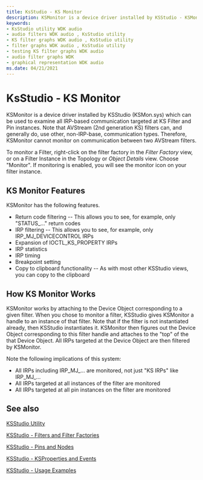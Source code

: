 ```yaml
---
title: KsStudio - KS Monitor
description: KSMonitor is a device driver installed by KSStudio - KSMon.sys which can be used to examine all IRP-based communication targeted at KS Filter and Pin instances.
keywords:
- KsStudio utility WDK audio
- audio filters WDK audio , KsStudio utility
- KS filter graphs WDK audio , KsStudio utility
- filter graphs WDK audio , KsStudio utility
- testing KS filter graphs WDK audio
- audio filter graphs WDK
- graphical representation WDK audio
ms.date: 04/21/2021
---
```


# KsStudio - KS Monitor 

KSMonitor is a device driver installed by KSStudio (KSMon.sys) which can be used to examine all IRP-based communication targeted at KS Filter and Pin instances.  Note that AVStream (2nd generation KS) filters can, and generally do, use other, non-IRP-base, communication types.  Therefore, KSMonitor cannot monitor on communication between two AVStream filters.

To monitor a Filter, right-click on the filter factory in the *Filter Factory* view, or on a Filter Instance in the Topology or *Object Details* view.  Choose "Monitor".  If monitoring is enabled, you will see the monitor icon on your filter instance.

## KS Monitor Features 

KSMonitor has the following features.

- Return code filtering -- This allows you to see, for example, only "STATUS_..." return codes 
- IRP filtering -- This allows you to see, for example, only IRP_MJ_DEVICECONTROL IRPs 
- Expansion of IOCTL_KS_PROPERTY IRPs 
- IRP statistics 
- IRP timing
- Breakpoint setting 
- Copy to clipboard functionality -- As with most other KSStudio views, you can copy to the clipboard

## How KS Monitor Works
 
KSMonitor works by attaching to the Device Object corresponding to a given filter.  When you chose to monitor a filter, KSStudio gives KSMonitor a handle to an instance of that filter.  Note that if the filter is not instantiated already, then KSStudio instantiates it.  KSMonitor then figures out the Device Object corresponding to this filter handle and attaches to the "top" of the that Device Object.  All IRPs targeted at the Device Object are then filtered by KSMonitor.

Note the following implications of this system:

- All IRPs including IRP_MJ_... are monitored, not just "KS IRPs" like IRP_MJ_... 
- All IRPs targeted at all instances of the filter are monitored 
- All IRPs targeted at all pin instances on the filter are monitored 

## See also

[KSStudio Utility](ksstudio-utility.md)

[KSStudio - Filters and Filter Factories](ksstudio-utility-filters-and-filter-factories.md)

[KSStudio - Pins and Nodes](ksstudio-utility-pins-and-nodes.md)

[KSStudio - KSProperties and Events](ksstudio-utility-ksproperties-and-events.md)

[KSStudio - Usage Examples](ksstudio-utility-usage-examples.md)


 




